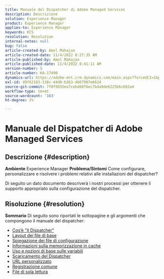 ```yaml
---
title: Manuale del Dispatcher di Adobe Managed Services
description: Descrizione
solution: Experience Manager
product: Experience Manager
applies-to: Experience Manager
keywords: KCS
resolution: Resolution
internal-notes: null
bug: false
article-created-by: Amol Mahajan
article-created-date: 11/4/2022 8:27:35 AM
article-published-by: Amol Mahajan
article-published-date: 11/4/2022 8:41:11 AM
version-number: 5
article-number: KA-17490
dynamics-url: https://adobe-ent.crm.dynamics.com/main.aspx?forceUCI=1&pagetype=entityrecord&etn=knowledgearticle&id=aa983485-1a5c-ed11-9561-6045bd006704
exl-id: d9f62183-138c-44d9-b263-4b67907e6624
source-git-commit: 7f0f5035ea7cebd60f6ec7bda9de6225b6c602a4
workflow-type: tm+mt
source-wordcount: '163'
ht-degree: 2%

---
```


# Manuale del Dispatcher di Adobe Managed Services

## Descrizione {#description}

<b>Ambiente</b>
Experience Manager
<b>Problema/Sintomi</b>
Come configurare, personalizzare e risolvere i problemi relativi alle installazioni del dispatcher?

Di seguito un dato documento descriverà i nostri processi per ottenere il supporto appropriato sulla configurazione del dispatcher.


## Risoluzione {#resolution}

<b>Sommario</b>
Di seguito sono riportati le sottopagine e gli argomenti che compongono il manuale del dispatcher:

- [Cos’è &quot;Il Dispatcher&quot;](https://experienceleague.adobe.com/docs/experience-cloud-kcs/kbarticles/KA-17911.html%3Flang%3Den)
- [Layout dei file di base](https://experienceleague.adobe.com/docs/experience-cloud-kcs/kbarticles/KA-17502.html%3Flang%3Den)
- [Spiegazione dei file di configurazione](https://experienceleague.adobe.com/docs/experience-cloud-kcs/kbarticles/KA-17477.html%3Flang%3Den)
- [Informazioni sulla memorizzazione in cache](https://experienceleague.adobe.com/docs/experience-cloud-kcs/kbarticles/KA-17912.html%3Flang%3Den)
- [Uso e nozioni di base sulle variabili](https://experienceleague.adobe.com/docs/experience-cloud-kcs/kbarticles/KA-17487.html%3Flang%3Den)
- [Scaricamento del Dispatcher](https://experienceleague.adobe.com/docs/experience-cloud-kcs/kbarticles/KA-17493.html%3Flang%3Den)
- [URL personalizzato](https://experienceleague.adobe.com/docs/experience-cloud-kcs/kbarticles/KA-17463.html%3Flang%3Den)
- [Registrazione comune](https://experienceleague.adobe.com/docs/experience-cloud-kcs/kbarticles/KA-17914.html%3Flang%3Den)
- [File di sola lettura](https://experienceleague.adobe.com/docs/experience-cloud-kcs/kbarticles/KA-17483.html%3Flang%3Den)
